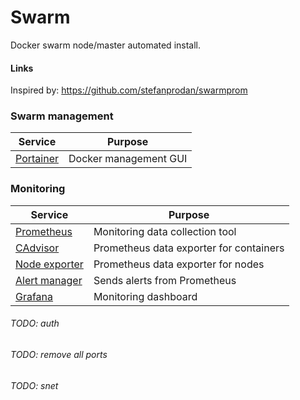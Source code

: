 # Swarm

Docker swarm node/master automated install.

#### Links

Inspired by: https://github.com/stefanprodan/swarmprom

### Swarm management

| Service | Purpose |
| ------ | ----- |
| [Portainer](https://hub.docker.com/r/portainer/portainer/) | Docker management GUI |

### Monitoring

| Service | Purpose |
| ------ | ----- |
| [Prometheus](https://hub.docker.com/r/prom/prometheus/) | Monitoring data collection tool |
| [CAdvisor](https://hub.docker.com/r/google/cadvisor/) | Prometheus data exporter for containers  |
| [Node exporter](https://hub.docker.com/r/basi/node-exporter/) | Prometheus data exporter for nodes |
| [Alert manager](https://hub.docker.com/r/prom/alertmanager/) | Sends alerts from Prometheus |
| [Grafana](https://hub.docker.com/r/grafana/grafana/) | Monitoring dashboard |


###### TODO: auth
###### TODO: remove all ports
###### TODO: snet
